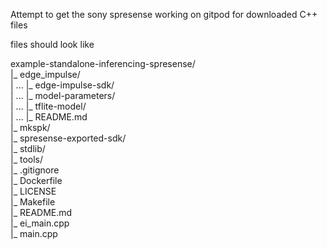 Attempt to get the sony spresense working on gitpod for downloaded C++ files



files should look like


example-standalone-inferencing-spresense/  
|_ edge_impulse/  
|  ...  |_ edge-impulse-sdk/  
| ...   |_ model-parameters/  
| ...   |_ tflite-model/  
|  ...  |_ README.md  
|_ mkspk/  
|_ spresense-exported-sdk/  
|_ stdlib/  
|_ tools/  
|_ .gitignore  
|_ Dockerfile  
|_ LICENSE  
|_ Makefile  
|_ README.md  
|_ ei_main.cpp  
|_ main.cpp  
  
